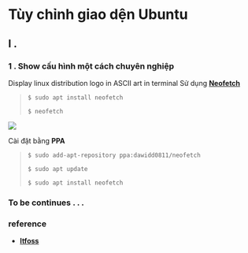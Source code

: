 
# Tùy chỉnh giao dện Ubuntu 

## I . 
### 1 . Show cấu hình một cách chuyên nghiệp
Display linux distribution logo in ASCII art in terminal
Sử dụng [**Neofetch**](https://github.com/dylanaraps/neofetch) 
> ``` $ sudo apt install neofetch ```
> 
> `$ neofetch`

![](https://i.imgur.com/C7EluPH.png)

Cài đặt bằng **PPA**

> `$ sudo add-apt-repository ppa:dawidd0811/neofetch`
> 
> `$ sudo apt update`
> 
> `$ sudo apt install neofetch`

### To be continues . . .
### reference 
- [**Itfoss**](https://itsfoss.com/display-linux-logo-in-ascii/)

